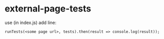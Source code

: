 # external-page-tests

use (in index.js) add line:

```
runTests(<some page url>, tests).then(result => console.log(result));
```